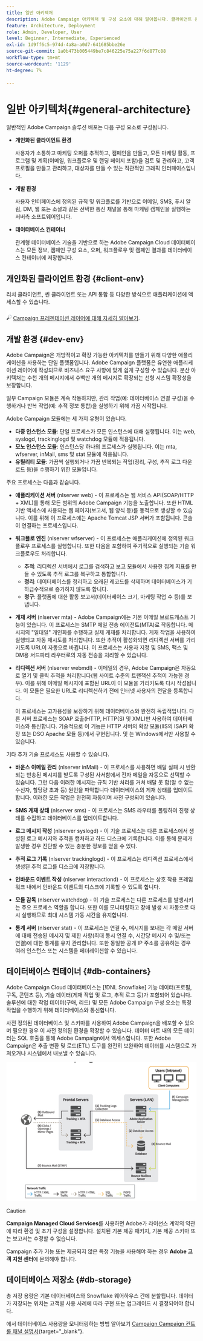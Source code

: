 ```yaml
---
title: 일반 아키텍처
description: Adobe Campaign 아키텍처 및 구성 요소에 대해 알아봅니다. 클라이언트 콘솔 및 환경을 개인 맞춤화하는 방법에 대해 자세히 알아보십시오.
feature: Architecture, Deployment
role: Admin, Developer, User
level: Beginner, Intermediate, Experienced
exl-id: 1d9ff6c5-974d-4a8a-a0d7-641685bbe26e
source-git-commit: 1a0b473b005449be7c846225e75a227f6d877c88
workflow-type: tm+mt
source-wordcount: '1129'
ht-degree: 7%

---
```


# 일반 아키텍처{#general-architecture}

일반적인 Adobe Campaign 솔루션 배포는 다음 구성 요소로 구성됩니다.

* **개인화된 클라이언트 환경**

  사용자가 소통하고 마케팅 오퍼를 추적하고, 캠페인을 만들고, 모든 마케팅 활동, 프로그램 및 계획(이메일, 워크플로우 및 랜딩 페이지 포함)을 검토 및 관리하고, 고객 프로필을 만들고 관리하고, 대상자를 만들 수 있는 직관적인 그래픽 인터페이스입니다.

* **개발 환경**

  사용자 인터페이스에 정의된 규칙 및 워크플로를 기반으로 이메일, SMS, 푸시 알림, DM, 웹 또는 소셜과 같은 선택한 통신 채널을 통해 마케팅 캠페인을 실행하는 서버측 소프트웨어입니다.

* **데이터베이스 컨테이너**

  관계형 데이터베이스 기술을 기반으로 하는 Adobe Campaign Cloud 데이터베이스는 모든 정보, 캠페인 구성 요소, 오퍼, 워크플로우 및 캠페인 결과를 데이터베이스 컨테이너에 저장합니다.

## 개인화된 클라이언트 환경 {#client-env}

리치 클라이언트, 씬 클라이언트 또는 API 통합 등 다양한 방식으로 애플리케이션에 액세스할 수 있습니다.

![](../assets/do-not-localize/glass.png) [Campaign 프레젠테이션 레이어에 대해 자세히 알아보기](../start/ac-components.md).

## 개발 환경 {#dev-env}

Adobe Campaign은 개방적이고 확장 가능한 아키텍처를 만들기 위해 다양한 애플리케이션을 사용하는 단일 플랫폼입니다. Adobe Campaign 플랫폼은 유연한 애플리케이션 레이어에 작성되므로 비즈니스 요구 사항에 맞게 쉽게 구성할 수 있습니다. 분산 아키텍처는 수천 개의 메시지에서 수백만 개의 메시지로 확장되는 선형 시스템 확장성을 보장합니다.

일부 Campaign 모듈은 계속 작동하지만, 관리 작업(예: 데이터베이스 연결 구성)을 수행하거나 반복 작업(예: 추적 정보 통합)을 실행하기 위해 가끔 시작됩니다.

Adobe Campaign 모듈에는 세 가지 유형이 있습니다.

* **다중 인스턴스 모듈**: 단일 프로세스가 모든 인스턴스에 대해 실행됩니다. 이는 web, syslogd, trackinglogd 및 watchdog 모듈에 적용됩니다.
* **모노 인스턴스 모듈**: 인스턴스당 하나의 프로세스가 실행됩니다. 이는 mta, wfserver, inMail, sms 및 stat 모듈에 적용됩니다.
* **유틸리티 모듈**: 가끔씩 실행되거나 가끔 반복되는 작업(정리, 구성, 추적 로그 다운로드 등)을 수행하기 위한 모듈입니다.

주요 프로세스는 다음과 같습니다.

* **애플리케이션 서버** (nlserver web) - 이 프로세스는 웹 서비스 API(SOAP/HTTP + XML)를 통해 모든 범위의 Adobe Campaign 기능을 노출합니다. 또한 HTML 기반 액세스에 사용되는 웹 페이지(보고서, 웹 양식 등)를 동적으로 생성할 수 있습니다. 이를 위해 이 프로세스에는 Apache Tomcat JSP 서버가 포함됩니다. 콘솔이 연결하는 프로세스입니다.

* **워크플로 엔진** (nlserver wfserver) - 이 프로세스는 애플리케이션에 정의된 워크플로우 프로세스를 실행합니다. 또한 다음을 포함하여 주기적으로 실행되는 기술 워크플로우도 처리합니다.

   * **추적**: 리디렉션 서버에서 로그를 검색하고 보고 모듈에서 사용한 집계 지표를 만들 수 있도록 추적 로그를 복구하고 통합합니다.
   * **정리**: 데이터베이스를 정리하고 오래된 레코드를 삭제하며 데이터베이스가 기하급수적으로 증가하지 않도록 합니다.
   * **청구**: 플랫폼에 대한 활동 보고서(데이터베이스 크기, 마케팅 작업 수 등)를 보냅니다.

* **게재 서버** (nlserver mta) - Adobe Campaign에는 기본 이메일 브로드캐스트 기능이 있습니다. 이 프로세스는 SMTP 메일 전송 에이전트(MTA)로 작동합니다. 메시지의 &quot;일대일&quot; 개인화를 수행하고 실제 게재를 처리합니다. 게재 작업을 사용하여 실행되고 자동 재시도를 처리합니다. 또한 추적이 활성화되면 리디렉션 서버를 가리키도록 URL이 자동으로 바뀝니다. 이 프로세스는 사용자 지정 및 SMS, 팩스 및 DM용 서드파티 라우터로의 자동 전송을 처리할 수 있습니다.

* **리디렉션 서버** (nlserver webmdl) - 이메일의 경우, Adobe Campaign은 자동으로 열기 및 클릭 추적을 처리합니다(웹 사이트 수준의 트랜잭션 추적이 가능한 경우). 이를 위해 이메일 메시지에 포함된 URL이 이 모듈을 가리키도록 다시 작성됩니다. 이 모듈은 필요한 URL로 리디렉션하기 전에 인터넷 사용자의 전달을 등록합니다.

  이 프로세스는 고가용성을 보장하기 위해 데이터베이스와 완전히 독립적입니다. 다른 서버 프로세스는 SOAP 호출(HTTP, HTTP(S) 및 XML)만 사용하여 데이터베이스와 통신합니다. 기술적으로 이 기능은 HTTP 서버의 확장 모듈(IIS의 ISAPI 확장 또는 DSO Apache 모듈 등)에서 구현됩니다. 및 는 Windows에서만 사용할 수 있습니다.

기타 추가 기술 프로세스도 사용할 수 있습니다.

* **바운스 이메일 관리** (nlserver inMail) - 이 프로세스를 사용하면 배달 실패 시 반환되는 반송된 메시지를 받도록 구성된 사서함에서 전자 메일을 자동으로 선택할 수 있습니다. 그런 다음 이러한 메시지는 규칙 기반 처리를 거쳐 배달 못 함(알 수 없는 수신자, 할당량 초과 등) 원인을 파악합니다 데이터베이스의 게재 상태를 업데이트합니다. 이러한 모든 작업은 완전히 자동이며 사전 구성되어 있습니다.

* **SMS 게재 상태** (nlserver sms) - 이 프로세스는 SMS 라우터를 폴링하여 진행 상태를 수집하고 데이터베이스를 업데이트합니다.

* **로그 메시지 작성** (nlserver syslogd) - 이 기술 프로세스는 다른 프로세스에서 생성된 로그 메시지와 추적을 캡처하고 하드 디스크에 기록합니다. 이를 통해 문제가 발생한 경우 진단할 수 있는 충분한 정보를 얻을 수 있다.

* **추적 로그 기록** (nlserver trackinglogd) - 이 프로세스는 리디렉션 프로세스에서 생성된 추적 로그를 디스크에 저장합니다.

* **인바운드 이벤트 작성** (nlserver interactiond) - 이 프로세스는 상호 작용 프레임워크 내에서 인바운드 이벤트의 디스크에 기록할 수 있도록 합니다.

* **모듈 감독** (nlserver watchdog) - 이 기술 프로세스는 다른 프로세스를 발생시키는 주요 프로세스 역할을 합니다. 또한 이를 모니터링하고 장애 발생 시 자동으로 다시 실행하므로 최대 시스템 가동 시간을 유지합니다.

* **통계 서버** (nlserver stat) - 이 프로세스는 연결 수, 메시지를 보내는 각 메일 서버에 대해 전송된 메시지 및 제한 사항(최대 동시 연결 수, 시간당 메시지 수 및/또는 연결)에 대한 통계를 유지 관리합니다. 또한 동일한 공개 IP 주소를 공유하는 경우 여러 인스턴스 또는 시스템을 페더레이션할 수 있습니다.


## 데이터베이스 컨테이너 {#db-containers}

Adobe Campaign Cloud 데이터베이스는 [!DNL Snowflake] 기능 데이터(프로필, 구독, 콘텐츠 등), 기술 데이터(게재 작업 및 로그, 추적 로그 등)가 포함되어 있습니다. 솔루션에 대한 작업 데이터(구매, 리드) 및 모든 Adobe Campaign 구성 요소는 특정 작업을 수행하기 위해 데이터베이스와 통신합니다.

사전 정의된 데이터베이스 및 스키마를 사용하여 Adobe Campaign을 배포할 수 있으며 필요한 경우 이 사전 정의된 환경을 확장할 수 있습니다. 데이터 마트 내의 모든 데이터는 SQL 호출을 통해 Adobe Campaign에서 액세스합니다. 또한 Adobe Campaign은 추출 변환 및 로드(ETL) 도구를 완전히 보완하여 데이터를 시스템으로 가져오거나 시스템에서 내보낼 수 있습니다.

![](assets/data-flow-diagram.png)


>[!CAUTION]
>
>**Campaign Managed Cloud Services**&#x200B;를 사용하면 Adobe가 라이선스 계약의 약관에 따라 환경 및 초기 구성을 설정합니다. 설치된 기본 제공 패키지, 기본 제공 스키마 또는 보고서는 수정할 수 없습니다.
>
>Campaign 추가 기능 또는 제공되지 않은 특정 기능을 사용해야 하는 경우 **Adobe 고객 지원 센터**&#x200B;에 문의해야 합니다.

## 데이터베이스 저장소 {#db-storage}

총 저장 용량은 기본 데이터베이스와 Snowflake 웨어하우스 간에 분할됩니다. 데이터가 저장되는 위치는 고객별 사용 사례에 따라 구현 또는 업그레이드 시 결정되어야 합니다.

에서 데이터베이스 사용량을 모니터링하는 방법 알아보기 [Campaign Campaign 컨트롤 패널 설명서](https://experienceleague.adobe.com/docs/control-panel/using/performance-monitoring/database-monitoring/database-monitoring.html){target="_blank"}.